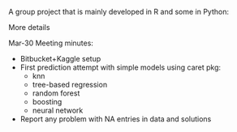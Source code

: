 A group project that is mainly developed in R and some in Python:

More details


Mar-30 Meeting minutes:

- Bitbucket+Kaggle setup
- First prediction attempt with simple models using caret pkg:
  + knn
  + tree-based regression
  + random forest
  + boosting
  + neural network
- Report any problem with NA entries in data and solutions
